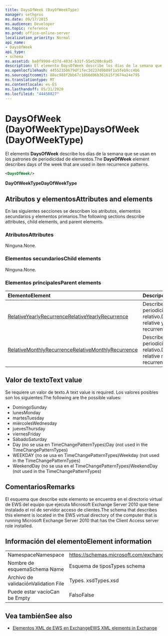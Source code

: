 ```yaml
---
title: DaysOfWeek (DayOfWeekType)
manager: sethgros
ms.date: 09/17/2015
ms.audience: Developer
ms.topic: reference
ms.prod: office-online-server
localization_priority: Normal
api_name:
- DaysOfWeek
api_type:
- schema
ms.assetid: ba8f990d-d37d-403d-b31f-55e5208c8ad5
description: El elemento DaysOfWeek describe los días de la semana que se usan en los patrones de periodicidad de elementos.
ms.openlocfilehash: 44552350679df1fec3d237d9b09f1a5feb9cc4b6
ms.sourcegitcommit: 88ec988f2bb67c1866d06b361615f3674a24e795
ms.translationtype: MT
ms.contentlocale: es-ES
ms.lasthandoff: 05/31/2020
ms.locfileid: "44458827"
---
```

# <a name="daysofweek-dayofweektype"></a><span data-ttu-id="9472c-103">DaysOfWeek (DayOfWeekType)</span><span class="sxs-lookup"><span data-stu-id="9472c-103">DaysOfWeek (DayOfWeekType)</span></span>

<span data-ttu-id="9472c-104">El elemento **DaysOfWeek** describe los días de la semana que se usan en los patrones de periodicidad de elementos.</span><span class="sxs-lookup"><span data-stu-id="9472c-104">The **DaysOfWeek** element describes days of the week that are used in item recurrence patterns.</span></span> 
  
```xml
<DaysOfWeek/>
```

<span data-ttu-id="9472c-105">**DayOfWeekType**</span><span class="sxs-lookup"><span data-stu-id="9472c-105">**DayOfWeekType**</span></span>

## <a name="attributes-and-elements"></a><span data-ttu-id="9472c-106">Atributos y elementos</span><span class="sxs-lookup"><span data-stu-id="9472c-106">Attributes and elements</span></span>

<span data-ttu-id="9472c-107">En las siguientes secciones se describen los atributos, elementos secundarios y elementos primarios.</span><span class="sxs-lookup"><span data-stu-id="9472c-107">The following sections describe attributes, child elements, and parent elements.</span></span>
  
### <a name="attributes"></a><span data-ttu-id="9472c-108">Atributos</span><span class="sxs-lookup"><span data-stu-id="9472c-108">Attributes</span></span>

<span data-ttu-id="9472c-109">Ninguna.</span><span class="sxs-lookup"><span data-stu-id="9472c-109">None.</span></span>
  
### <a name="child-elements"></a><span data-ttu-id="9472c-110">Elementos secundarios</span><span class="sxs-lookup"><span data-stu-id="9472c-110">Child elements</span></span>

<span data-ttu-id="9472c-111">Ninguna.</span><span class="sxs-lookup"><span data-stu-id="9472c-111">None.</span></span>
  
### <a name="parent-elements"></a><span data-ttu-id="9472c-112">Elementos principales</span><span class="sxs-lookup"><span data-stu-id="9472c-112">Parent elements</span></span>

|<span data-ttu-id="9472c-113">**Elemento**</span><span class="sxs-lookup"><span data-stu-id="9472c-113">**Element**</span></span>|<span data-ttu-id="9472c-114">**Descripción**</span><span class="sxs-lookup"><span data-stu-id="9472c-114">**Description**</span></span>|
|:-----|:-----|
|[<span data-ttu-id="9472c-115">RelativeYearlyRecurrence</span><span class="sxs-lookup"><span data-stu-id="9472c-115">RelativeYearlyRecurrence</span></span>](relativeyearlyrecurrence.md) <br/> |<span data-ttu-id="9472c-116">Describe un patrón de periodicidad anual relativo.</span><span class="sxs-lookup"><span data-stu-id="9472c-116">Describes a relative yearly recurrence pattern.</span></span>  <br/> |
|[<span data-ttu-id="9472c-117">RelativeMonthlyRecurrence</span><span class="sxs-lookup"><span data-stu-id="9472c-117">RelativeMonthlyRecurrence</span></span>](relativemonthlyrecurrence.md) <br/> |<span data-ttu-id="9472c-118">Describe un patrón de periodicidad mensual relativo.</span><span class="sxs-lookup"><span data-stu-id="9472c-118">Describes a relative monthly recurrence pattern.</span></span>  <br/> |
   
## <a name="text-value"></a><span data-ttu-id="9472c-119">Valor de texto</span><span class="sxs-lookup"><span data-stu-id="9472c-119">Text value</span></span>

<span data-ttu-id="9472c-120">Se requiere un valor de texto.</span><span class="sxs-lookup"><span data-stu-id="9472c-120">A text value is required.</span></span> <span data-ttu-id="9472c-121">Los valores posibles son los siguientes:</span><span class="sxs-lookup"><span data-stu-id="9472c-121">The following are the possible values:</span></span>
  
- <span data-ttu-id="9472c-122">Domingo</span><span class="sxs-lookup"><span data-stu-id="9472c-122">Sunday</span></span>    
- <span data-ttu-id="9472c-123">lunes</span><span class="sxs-lookup"><span data-stu-id="9472c-123">Monday</span></span>    
- <span data-ttu-id="9472c-124">martes</span><span class="sxs-lookup"><span data-stu-id="9472c-124">Tuesday</span></span>   
- <span data-ttu-id="9472c-125">miércoles</span><span class="sxs-lookup"><span data-stu-id="9472c-125">Wednesday</span></span>    
- <span data-ttu-id="9472c-126">jueves</span><span class="sxs-lookup"><span data-stu-id="9472c-126">Thursday</span></span>    
- <span data-ttu-id="9472c-127">viernes</span><span class="sxs-lookup"><span data-stu-id="9472c-127">Friday</span></span>    
- <span data-ttu-id="9472c-128">Sábado</span><span class="sxs-lookup"><span data-stu-id="9472c-128">Saturday</span></span>    
- <span data-ttu-id="9472c-129">Day (no se usa en TimeChangePatternTypes)</span><span class="sxs-lookup"><span data-stu-id="9472c-129">Day (not used in the TimeChangePatternTypes)</span></span>    
- <span data-ttu-id="9472c-130">WEEKDAY (no se usa en TimeChangePatternTypes)</span><span class="sxs-lookup"><span data-stu-id="9472c-130">Weekday (not used in the TimeChangePatternTypes)</span></span>    
- <span data-ttu-id="9472c-131">WeekendDay (no se usa en el TimeChangePatternTypes)</span><span class="sxs-lookup"><span data-stu-id="9472c-131">WeekendDay (not used in the TimeChangePatternTypes)</span></span>
    
## <a name="remarks"></a><span data-ttu-id="9472c-132">Comentarios</span><span class="sxs-lookup"><span data-stu-id="9472c-132">Remarks</span></span>

<span data-ttu-id="9472c-133">El esquema que describe este elemento se encuentra en el directorio virtual de EWS del equipo que ejecuta Microsoft Exchange Server 2010 que tiene instalado el rol de servidor acceso de clientes.</span><span class="sxs-lookup"><span data-stu-id="9472c-133">The schema that describes this element is located in the EWS virtual directory of the computer that is running Microsoft Exchange Server 2010 that has the Client Access server role installed.</span></span>
  
## <a name="element-information"></a><span data-ttu-id="9472c-134">Información del elemento</span><span class="sxs-lookup"><span data-stu-id="9472c-134">Element information</span></span>

|||
|:-----|:-----|
|<span data-ttu-id="9472c-135">Namespace</span><span class="sxs-lookup"><span data-stu-id="9472c-135">Namespace</span></span>  <br/> |https://schemas.microsoft.com/exchange/services/2006/types  <br/> |
|<span data-ttu-id="9472c-136">Nombre de esquema</span><span class="sxs-lookup"><span data-stu-id="9472c-136">Schema Name</span></span>  <br/> |<span data-ttu-id="9472c-137">Esquema de tipos</span><span class="sxs-lookup"><span data-stu-id="9472c-137">Types schema</span></span>  <br/> |
|<span data-ttu-id="9472c-138">Archivo de validación</span><span class="sxs-lookup"><span data-stu-id="9472c-138">Validation File</span></span>  <br/> |<span data-ttu-id="9472c-139">Types. xsd</span><span class="sxs-lookup"><span data-stu-id="9472c-139">Types.xsd</span></span>  <br/> |
|<span data-ttu-id="9472c-140">Puede estar vacío</span><span class="sxs-lookup"><span data-stu-id="9472c-140">Can be Empty</span></span>  <br/> |<span data-ttu-id="9472c-141">Falso</span><span class="sxs-lookup"><span data-stu-id="9472c-141">False</span></span>  <br/> |
   
## <a name="see-also"></a><span data-ttu-id="9472c-142">Vea también</span><span class="sxs-lookup"><span data-stu-id="9472c-142">See also</span></span>

- [<span data-ttu-id="9472c-143">Elementos XML de EWS en Exchange</span><span class="sxs-lookup"><span data-stu-id="9472c-143">EWS XML elements in Exchange</span></span>](ews-xml-elements-in-exchange.md)

